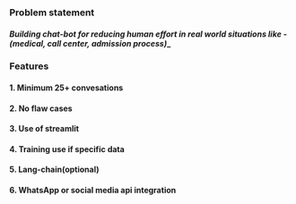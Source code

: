 ### __Problem statement__
#### _Building chat-bot for reducing human effort in real world situations like -(medical, call center, admission process)__
### Features 
#### 1. Minimum 25+ convesations
#### 2. No flaw cases
#### 3. Use of streamlit
#### 4. Training use if specific data 
#### 5. Lang-chain(optional)
#### 6. WhatsApp or social media api integration
